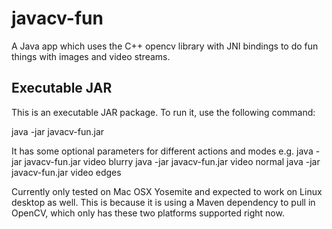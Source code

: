 # javacv-fun
A Java app which uses the C++ opencv library with JNI bindings to do fun things with images and video streams.

Executable JAR
--------------
This is an executable JAR package. To run it, use the following command:

java -jar javacv-fun.jar

It has some optional parameters for different actions and modes e.g.
java -jar javacv-fun.jar video blurry
java -jar javacv-fun.jar video normal
java -jar javacv-fun.jar video edges

Currently only tested on Mac OSX Yosemite and expected to work on Linux desktop as well. This is because it is using a Maven dependency to pull in OpenCV, which only has these two platforms supported right now.